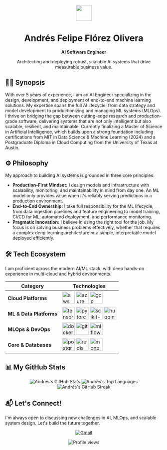 <div align="center">
  <img src="https://media.giphy.com/media/v1.Y2lkPTc5MGI3NjExbm9oNG0zN3J6eDkyemw0dTFvZG16Y2tkaXQ2OHBqc2p2ZnN0c3ZtMyZlcD12MV9pbnRlcm5hbF9naWZfYnlfaWQmY3Q9Zw/hvRJCLFzcasrR4ia7z/giphy.gif" width="50px" />
  <h1>Andrés Felipe Flórez Olivera</h1>
  <strong>AI Software Engineer</strong>
  <p>Architecting and deploying robust, scalable AI systems that drive measurable business value.</p>
</div>

## 👨‍🚀 Synopsis

With over 5 years of experience, I am an AI Engineer specializing in the design, development, and deployment of end-to-end machine learning solutions. My expertise spans the full AI lifecycle, from data strategy and model development to productionizing and managing ML systems (MLOps). I thrive on bridging the gap between cutting-edge research and production-grade software, delivering systems that are not only intelligent but also scalable, resilient, and maintainable.
Currently finalizing a Master of Science in Artificial Intelligence, which builds upon a strong foundation including certifications from MIT in Data Science & Machine Learning (2024) and a Postgraduate Diploma in Cloud Computing from the University of Texas at Austin.

## ⚙️ Philosophy

My approach to building AI systems is grounded in three core principles:

- **Production-First Mindset:** I design models and infrastructure with scalability, monitoring, and maintainability in mind from day one. An ML model only provides value when it's reliably serving predictions in a production environment.
- **End-to-End Ownership:** I take full responsibility for the ML lifecycle, from data ingestion pipelines and feature engineering to model training, CI/CD for ML, automated deployment, and performance monitoring.
- **Pragmatic Innovation:** I believe in using the right tool for the job. My focus is on solving business problems effectively, whether that requires a complex deep learning architecture or a simple, interpretable model deployed efficiently.

## 🛠️ Tech Ecosystem

I am proficient across the modern AI/ML stack, with deep hands-on experience in multi-cloud and hybrid environments.

| Category              | Technologies                                                                                                                                                             |
|-----------------------|--------------------------------------------------------------------------------------------------------------------------------------------------------------------------|
| **Cloud Platforms** | <img src="https://skillicons.dev/icons?i=aws" alt="aws" width="40" height="40"/> <img src="https://skillicons.dev/icons?i=azure" alt="azure" width="40" height="40"/> <img src="https://skillicons.dev/icons?i=gcp" alt="gcp" width="40" height="40"/> |
| **ML & Data Platforms** | <img src="https://skillicons.dev/icons?i=tensorflow" alt="tensorflow" width="40" height="40"/> <img src="https://skillicons.dev/icons?i=pytorch" alt="pytorch" width="40" height="40"/> <img src="https://skillicons.dev/icons?i=sklearn" alt="scikit-learn" width="40" height="40"/> <img src="https://skillicons.dev/icons?i=huggingface" alt="huggingface" width="40" height="40"/> |
| **MLOps & DevOps** | <img src="https://skillicons.dev/icons?i=docker" alt="docker" width="40" height="40"/> <img src="https://skillicons.dev/icons?i=git" alt="git" width="40" height="40"/> <img src="https://skillicons.dev/icons?i=mlflow&v=2" alt="mlflow" width="40" height="40"/> |
| **Core & Databases** | <img src="https://skillicons.dev/icons?i=postgres" alt="postgresql" width="40" height="40"/> <img src="https://skillicons.dev/icons?i=redis" alt="redis" width="40" height="40"/> <img src="https://skillicons.dev/icons?i=mongodb" alt="mongodb" width="40" height="40"/> |


## 📊 My GitHub Stats

<div align="center">
  <img src="https://github-readme-stats.vercel.app/api?username=afelipfo&show_icons=true&count_private=true&theme=tokyonight&hide_border=true&rank_icon=github" alt="Andrés's GitHub Stats"/>
  <img src="https://github-readme-stats.vercel.app/api/top-langs/?username=afelipfo&layout=compact&theme=tokyonight&hide_border=true" alt="Andrés's Top Languages"/>
  <img src="https://streak-stats.demolab.com?user=afelipfo&theme=tokyonight&hide_border=true" alt="Andrés's GitHub Streak"/>
</div>

## 📬 Let's Connect!

I'm always open to discussing new challenges in AI, MLOps, and scalable system design. Let's build the future together.

<p align="center">
  <a href="mailto:afelipfo@gmail.com">
    <img src="https://img.shields.io/badge/Gmail-D14836?style=for-the-badge&logo=gmail&logoColor=white" alt="Gmail"/>
  </a>
</p>

<p align="center">
  <img src="https://komarev.com/ghpvc/?username=afelipfo&label=Profile%20Views&color=0e75b6&style=flat-square" alt="Profile views"/>
</p>
